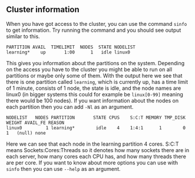 Cluster information
-------------------

When you have got access to the cluster, you can use the command `sinfo` to get information.
Try running the command and you should see output similar to this.

```plaintext
PARTITION AVAIL  TIMELIMIT  NODES  STATE NODELIST
learning*    up       1:00      1   idle linux0
```

This gives you information about the partitions on the system. Depending on the access you have to the cluster you might be able to run on all partitions or maybe only some of them. With the output here we see that there is one partition called `learning`, which is currently up, has a time limit of 1 minute, consists of 1 node, the state is idle, and the node names are linux0 (in bigger systems this could for example be `linux[0-99]` meaning there would be 100 nodes).
If you want information about the nodes on each partition then you can add `-Nl` as an argument.

```plaintext
NODELIST   NODES PARTITION       STATE CPUS    S:C:T MEMORY TMP_DISK WEIGHT AVAIL_FE REASON
linux0         1 learning*        idle    4    1:4:1      1        0      1   (null) none
```

Here we can see that each node in the learning partition 4 cores. S:C:T means Sockets:Cores:Threads so it denotes how many sockets there are in each server, how many cores each CPU has, and how many threads there are per core.
If you want to know about more options you can use with `sinfo` then you can use `--help` as an argument.
